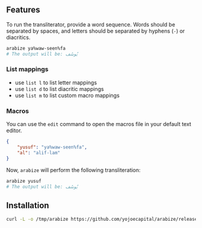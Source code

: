## Features

To run the transliterator, provide a word sequence. Words should be separated by spaces, and letters should be separated by hyphens (`-`) or diacritics.

```bash
arabize ya%waw-seen%fa
# The output will be: يُوسُف
```

### List mappings

- use `list l` to list letter mappings
- use `list d` to list diacritic mappings
- use `list m` to list custom macro mappings

### Macros

You can use the `edit` command to open the macros file in your default text editor.

```json
{
	"yusuf": "ya%waw-seen%fa",
	"al": "alif-lam"
}
```

Now, `arabize` will perform the following transliteration:

```bash
arabize yusuf
# The output will be: يُوسُف
```

## Installation

```bash
curl -L -o /tmp/arabize https://github.com/yojoecapital/arabize/releases/latest/download/arabize-cli && chmod 755 /tmp/arabize && sudo mv /tmp/arabize /usr/local/bin/
```
